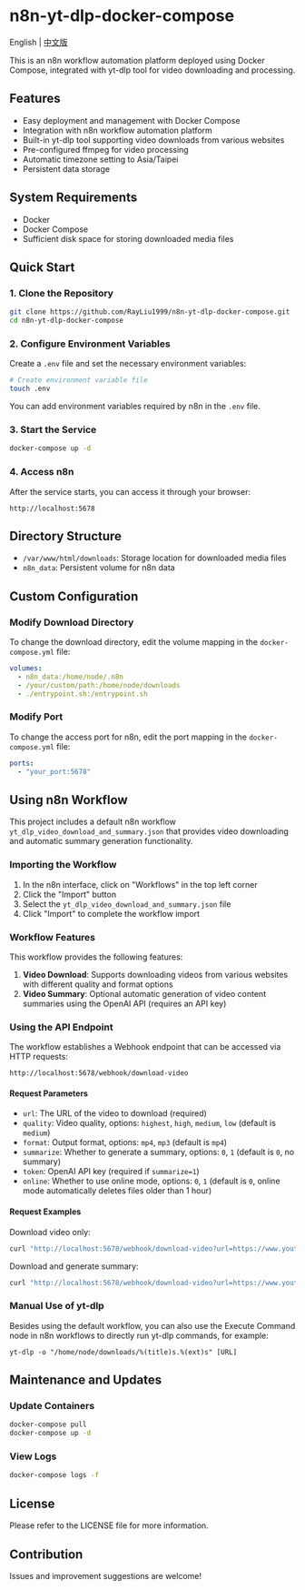 # n8n-yt-dlp-docker-compose

English | [中文版](README.md)

This is an n8n workflow automation platform deployed using Docker Compose, integrated with yt-dlp tool for video downloading and processing.

## Features

- Easy deployment and management with Docker Compose
- Integration with n8n workflow automation platform
- Built-in yt-dlp tool supporting video downloads from various websites
- Pre-configured ffmpeg for video processing
- Automatic timezone setting to Asia/Taipei
- Persistent data storage

## System Requirements

- Docker
- Docker Compose
- Sufficient disk space for storing downloaded media files

## Quick Start

### 1. Clone the Repository

```bash
git clone https://github.com/RayLiu1999/n8n-yt-dlp-docker-compose.git
cd n8n-yt-dlp-docker-compose
```

### 2. Configure Environment Variables

Create a `.env` file and set the necessary environment variables:

```bash
# Create environment variable file
touch .env
```

You can add environment variables required by n8n in the `.env` file.

### 3. Start the Service

```bash
docker-compose up -d
```

### 4. Access n8n

After the service starts, you can access it through your browser:

```
http://localhost:5678
```

## Directory Structure

- `/var/www/html/downloads`: Storage location for downloaded media files
- `n8n_data`: Persistent volume for n8n data

## Custom Configuration

### Modify Download Directory

To change the download directory, edit the volume mapping in the `docker-compose.yml` file:

```yaml
volumes:
  - n8n_data:/home/node/.n8n
  - /your/custom/path:/home/node/downloads
  - ./entrypoint.sh:/entrypoint.sh
```

### Modify Port

To change the access port for n8n, edit the port mapping in the `docker-compose.yml` file:

```yaml
ports:
  - "your_port:5678"
```

## Using n8n Workflow

This project includes a default n8n workflow `yt_dlp_video_download_and_summary.json` that provides video downloading and automatic summary generation functionality.

### Importing the Workflow

1. In the n8n interface, click on "Workflows" in the top left corner
2. Click the "Import" button
3. Select the `yt_dlp_video_download_and_summary.json` file
4. Click "Import" to complete the workflow import

### Workflow Features

This workflow provides the following features:

1. **Video Download**: Supports downloading videos from various websites with different quality and format options
2. **Video Summary**: Optional automatic generation of video content summaries using the OpenAI API (requires an API key)

### Using the API Endpoint

The workflow establishes a Webhook endpoint that can be accessed via HTTP requests:

```
http://localhost:5678/webhook/download-video
```

#### Request Parameters

- `url`: The URL of the video to download (required)
- `quality`: Video quality, options: `highest`, `high`, `medium`, `low` (default is `medium`)
- `format`: Output format, options: `mp4`, `mp3` (default is `mp4`)
- `summarize`: Whether to generate a summary, options: `0`, `1` (default is `0`, no summary)
- `token`: OpenAI API key (required if `summarize=1`)
- `online`: Whether to use online mode, options: `0`, `1` (default is `0`, online mode automatically deletes files older than 1 hour)

#### Request Examples

Download video only:

```bash
curl "http://localhost:5678/webhook/download-video?url=https://www.youtube.com/watch?v=example&quality=high&format=mp4"
```

Download and generate summary:

```bash
curl "http://localhost:5678/webhook/download-video?url=https://www.youtube.com/watch?v=example&quality=medium&format=mp3&summarize=1&token=your_openai_api_key"
```

### Manual Use of yt-dlp

Besides using the default workflow, you can also use the Execute Command node in n8n workflows to directly run yt-dlp commands, for example:

```
yt-dlp -o "/home/node/downloads/%(title)s.%(ext)s" [URL]
```

## Maintenance and Updates

### Update Containers

```bash
docker-compose pull
docker-compose up -d
```

### View Logs

```bash
docker-compose logs -f
```

## License

Please refer to the LICENSE file for more information.

## Contribution

Issues and improvement suggestions are welcome!
